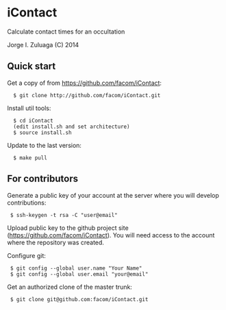 iContact
========

Calculate contact times for an occultation

Jorge I. Zuluaga (C) 2014

Quick start
-----------

Get a copy of from https://github.com/facom/iContact:

      $ git clone http://github.com/facom/iContact.git

Install util tools:
	 
      $ cd iContact
      (edit install.sh and set architecture)
      $ source install.sh

Update to the last version:
       
      $ make pull

For contributors
----------------

Generate a public key of your account at the server where you will
develop contributions:

     $ ssh-keygen -t rsa -C "user@email"

Upload public key to the github project site
(https://github.com/facom/iContact).  You will need access to the
account where the repository was created.

Configure git:

     $ git config --global user.name "Your Name"
     $ git config --global user.email "your@email"

Get an authorized clone of the master trunk:

     $ git clone git@github.com:facom/iContact.git
